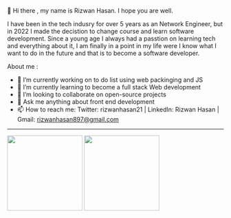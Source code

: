 👋 Hi there , my name is Rizwan Hasan. I hope you are well.

I have been in the tech indusry for over 5 years as an Network Engineer, but in 2022 I made the decistion to change course and learn software development. Since a young age I always had a passtion on learning tech and everything about it, I am finally in a point in my life were I know what I want to do in the future and that is to become a software developer.

About me :

- 🔭 I’m currently working on to do list using web packinging and JS 
- 🌱 I’m currently learning to become a full stack Web development
- 👯 I’m looking to collaborate on open-source projects
- 💬 Ask me anything about front end development
- 📫 How to reach me: Twitter: rizwanhasan21 | LinkedIn: Rizwan Hasan | Gmail: rizwanhasan897@gmail.com


---
<img src="https://github-readme-stats.vercel.app/api?username=rizwan-learn&count_private=true&layout=compact&theme=tokyonight" height="175"/>     <img src="https://github-readme-stats.vercel.app/api/top-langs/?username=rizwan-learn&layout=compact&theme=tokyonight" height="175"/>
